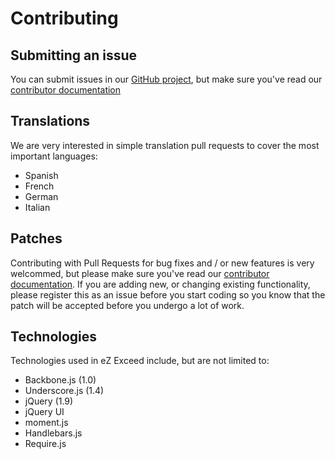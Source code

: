 Contributing
============

## <a id="contributing-submitting-an-issue" href="#contributing-submitting-an-issue"></a> Submitting an issue

You can submit issues in our [GitHub project](https://github.com/KeyteqLabs/ezexceed/issues), but make sure you've read our [contributor documentation](https://github.com/KeyteqLabs/ezexceed/blob/dev/CONTRIBUTING.md)

## <a id="contributing-translations" href="#contributing-translations"></a> Translations

We are very interested in simple translation pull requests to cover the most important languages:

* Spanish
* French
* German
* Italian

## <a id="contributing-patches" href="#contributing-patches"></a> Patches

Contributing with Pull Requests for bug fixes and / or new features is very welcommed, but please make sure you've read our [contributor documentation](https://github.com/KeyteqLabs/ezexceed/blob/dev/CONTRIBUTING.md).
If you are adding new, or changing existing functionality, please register this as an issue before you start coding so you
know that the patch will be accepted before you undergo a lot of work.

## <a id="contributing-technologies" href="#contributing-technologies"></a> Technologies

Technologies used in eZ Exceed include, but are not limited to:

* Backbone.js (1.0)
* Underscore.js (1.4)
* jQuery (1.9)
* jQuery UI
* moment.js
* Handlebars.js
* Require.js
